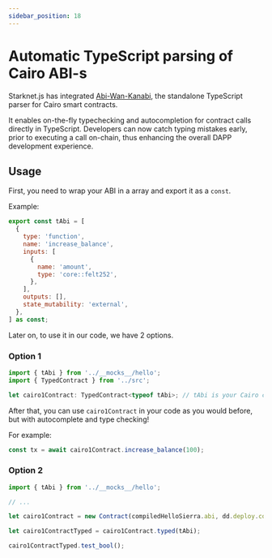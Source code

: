 ```yaml
---
sidebar_position: 18
---
```


# Automatic TypeScript parsing of Cairo ABI-s

Starknet.js has integrated [Abi-Wan-Kanabi](https://github.com/keep-starknet-strange/abi-wan-kanabi), the standalone TypeScript parser for Cairo smart contracts.

It enables on-the-fly typechecking and autocompletion for contract calls directly in TypeScript. Developers can now catch typing mistakes early, prior to executing a call on-chain, thus enhancing the overall DAPP development experience.

## Usage

First, you need to wrap your ABI in a array and export it as a `const`.

Example:

```js
export const tAbi = [
  {
    type: 'function',
    name: 'increase_balance',
    inputs: [
      {
        name: 'amount',
        type: 'core::felt252',
      },
    ],
    outputs: [],
    state_mutability: 'external',
  },
] as const;
```

Later on, to use it in our code, we have 2 options.

### Option 1

```js
import { tAbi } from '../__mocks__/hello';
import { TypedContract } from '../src';

let cairo1Contract: TypedContract<typeof tAbi>; // tAbi is your Cairo contract ABI
```

After that, you can use `cairo1Contract` in your code as you would before, but with autocomplete and type checking!

For example:

```js
const tx = await cairo1Contract.increase_balance(100);
```

### Option 2

```js
import { tAbi } from '../__mocks__/hello';

// ...

let cairo1Contract = new Contract(compiledHelloSierra.abi, dd.deploy.contract_address, account);

let cairo1ContractTyped = cairo1Contract.typed(tAbi);

cairo1ContractTyped.test_bool();
```
